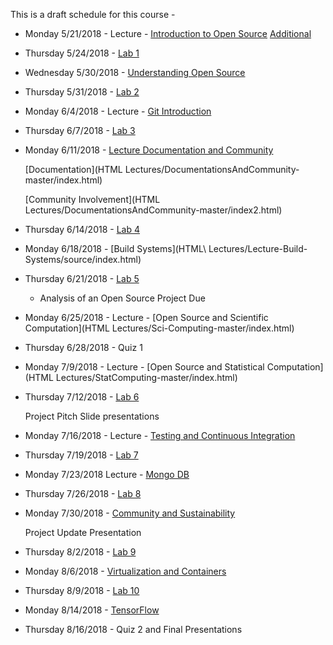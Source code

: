 This is a draft schedule for this course -

* Monday 5/21/2018 - Lecture - [Introduction to Open Source](Lectures/Lecture-1-1.pdf) [Additional](Lectures/Lecture-1-11.pdf)

* Thursday 5/24/2018 - [Lab 1](Labs/Lab1.md)

* Wednesday 5/30/2018 - [Understanding Open Source](Lectures/Lec2-Patrick_Masson-S2017.pdf)

* Thursday 5/31/2018 - [Lab 2](Labs/Lab2.md)

* Monday 6/4/2018 - Lecture - [Git Introduction](Lectures/Lecture-3.Md)

* Thursday 6/7/2018 - [Lab 3](Labs/Lab3.md)

* Monday 6/11/2018 - [Lecture Documentation and Community](Lectures/Lecture-4.Md)

	[Documentation](HTML Lectures/DocumentationsAndCommunity-master/index.html)

	[Community Involvement](HTML Lectures/DocumentationsAndCommunity-master/index2.html)

* Thursday 6/14/2018 - [Lab 4](Labs/Lab4.md)

* Monday 6/18/2018 - [Build Systems](HTML\ Lectures/Lecture-Build-Systems/source/index.html)

* Thursday 6/21/2018 - [Lab 5](Labs/Lab5.md)

	* Analysis of an Open Source Project Due

* Monday 6/25/2018 - Lecture - [Open Source and Scientific Computation](HTML Lectures/Sci-Computing-master/index.html)

* Thursday 6/28/2018 - Quiz 1

* Monday 7/9/2018 - Lecture - [Open Source and Statistical Computation](HTML Lectures/StatComputing-master/index.html)

* Thursday 7/12/2018 - [Lab 6](Labs/Lab6.md)

	Project Pitch Slide presentations

* Monday 7/16/2018 - Lecture - [Testing and Continuous Integration](Lectures/TestingAndCI.md)

* Thursday 7/19/2018 - [Lab 7](Labs/Lab7.md)

* Monday 7/23/2018 Lecture - [Mongo DB](Lectures/MongoDB.pdf)

* Thursday 7/26/2018 - [Lab 8](Labs/Lab8.md)

* Monday 7/30/2018 - [Community and Sustainability](Lectures/CommunityandSustainability-3-1-2016.pdf)

     Project Update Presentation 

* Thursday 8/2/2018 - [Lab 9](Labs/Lab9.md)

* Monday 8/6/2018 - [Virtualization and Containers](https://github.com/rcos/CSCI-4961-01-Summer-2018/tree/master/HTML%20Lectures/Virtualization_Lecture)

* Thursday 8/9/2018 - [Lab 10](Labs/Lab10-Docker.md)

* Monday 8/14/2018 - [TensorFlow]()

* Thursday 8/16/2018 - Quiz 2 and Final Presentations

